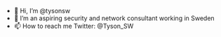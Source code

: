 - 👋 Hi, I’m @tysonsw
- 👀 I’m an aspiring security and network consultant working in Sweden
- 📫 How to reach me Twitter: @Tyson_SW

<!---
tysonsw/tysonsw is a ✨ special ✨ repository because its `README.md` (this file) appears on your GitHub profile.
You can click the Preview link to take a look at your changes.
--->

